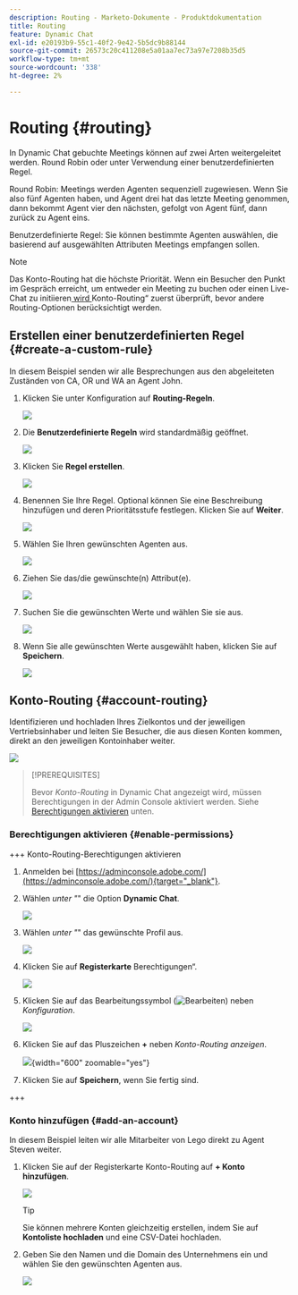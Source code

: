 ```yaml
---
description: Routing - Marketo-Dokumente - Produktdokumentation
title: Routing
feature: Dynamic Chat
exl-id: e20193b9-55c1-40f2-9e42-5b5dc9b88144
source-git-commit: 26573c20c411208e5a01aa7ec73a97e7208b35d5
workflow-type: tm+mt
source-wordcount: '338'
ht-degree: 2%

---
```


# Routing {#routing}

In Dynamic Chat gebuchte Meetings können auf zwei Arten weitergeleitet werden. Round Robin oder unter Verwendung einer benutzerdefinierten Regel.

Round Robin: Meetings werden Agenten sequenziell zugewiesen. Wenn Sie also fünf Agenten haben, und Agent drei hat das letzte Meeting genommen, dann bekommt Agent vier den nächsten, gefolgt von Agent fünf, dann zurück zu Agent eins.

Benutzerdefinierte Regel: Sie können bestimmte Agenten auswählen, die basierend auf ausgewählten Attributen Meetings empfangen sollen.

>[!NOTE]
>
>Das Konto-Routing hat die höchste Priorität. Wenn ein Besucher den Punkt im Gespräch erreicht, um entweder ein Meeting zu buchen oder einen Live-Chat zu initiieren[ wird ](#account-routing)Konto-Routing“ zuerst überprüft, bevor andere Routing-Optionen berücksichtigt werden.

## Erstellen einer benutzerdefinierten Regel {#create-a-custom-rule}

In diesem Beispiel senden wir alle Besprechungen aus den abgeleiteten Zuständen von CA, OR und WA an Agent John.

1. Klicken Sie unter Konfiguration auf **Routing-Regeln**.

   ![](assets/routing-1.png)

1. Die **Benutzerdefinierte Regeln** wird standardmäßig geöffnet.

   ![](assets/routing-2.png)

1. Klicken Sie **Regel erstellen**.

   ![](assets/routing-3.png)

1. Benennen Sie Ihre Regel. Optional können Sie eine Beschreibung hinzufügen und deren Prioritätsstufe festlegen. Klicken Sie auf **Weiter**.

   ![](assets/routing-4.png)

1. Wählen Sie Ihren gewünschten Agenten aus.

   ![](assets/routing-5.png)

1. Ziehen Sie das/die gewünschte(n) Attribut(e).

   ![](assets/routing-6.png)

1. Suchen Sie die gewünschten Werte und wählen Sie sie aus.

   ![](assets/routing-7.png)

1. Wenn Sie alle gewünschten Werte ausgewählt haben, klicken Sie auf **Speichern**.

   ![](assets/routing-8.png)

## Konto-Routing {#account-routing}

Identifizieren und hochladen Ihres Zielkontos und der jeweiligen Vertriebsinhaber und leiten Sie Besucher, die aus diesen Konten kommen, direkt an den jeweiligen Kontoinhaber weiter.

![](assets/routing-9.png)

>[!PREREQUISITES]
>
>Bevor _Konto-Routing_ in Dynamic Chat angezeigt wird, müssen Berechtigungen in der Admin Console aktiviert werden. Siehe [Berechtigungen aktivieren](#enable-permissions) unten.

### Berechtigungen aktivieren {#enable-permissions}

+++ Konto-Routing-Berechtigungen aktivieren

1. Anmelden bei [https://adminconsole.adobe.com/](https://adminconsole.adobe.com/){target="_blank"}.

1. Wählen _unter &quot;_&quot; die Option **Dynamic Chat**.

   ![](assets/routing-10.png)

1. Wählen _unter &quot;_&quot; das gewünschte Profil aus.

   ![](assets/routing-11.png)

1. Klicken Sie auf **Registerkarte** Berechtigungen“.

   ![](assets/routing-12.png)

1. Klicken Sie auf das Bearbeitungssymbol (![Bearbeiten](assets/icon-routing-edit.png)) neben _Konfiguration_.

   ![](assets/routing-13.png)

1. Klicken Sie auf das Pluszeichen **+** neben _Konto-Routing anzeigen_.

   ![](assets/routing-14.png){width="600" zoomable="yes"}

1. Klicken Sie auf **Speichern**, wenn Sie fertig sind.

+++

### Konto hinzufügen {#add-an-account}

In diesem Beispiel leiten wir alle Mitarbeiter von Lego direkt zu Agent Steven weiter.

1. Klicken Sie auf der Registerkarte Konto-Routing auf **+ Konto hinzufügen**.

   ![](assets/routing-15.png)

   >[!TIP]
   >
   >Sie können mehrere Konten gleichzeitig erstellen, indem Sie auf **Kontoliste hochladen** und eine CSV-Datei hochladen.

1. Geben Sie den Namen und die Domain des Unternehmens ein und wählen Sie den gewünschten Agenten aus.

   ![](assets/routing-16.png)
